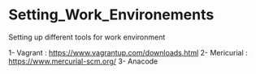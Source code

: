 # Setting_Work_Environements
Setting up different tools for work environment 

1- Vagrant : https://www.vagrantup.com/downloads.html
2- Mericurial : https://www.mercurial-scm.org/
3- Anacode 
